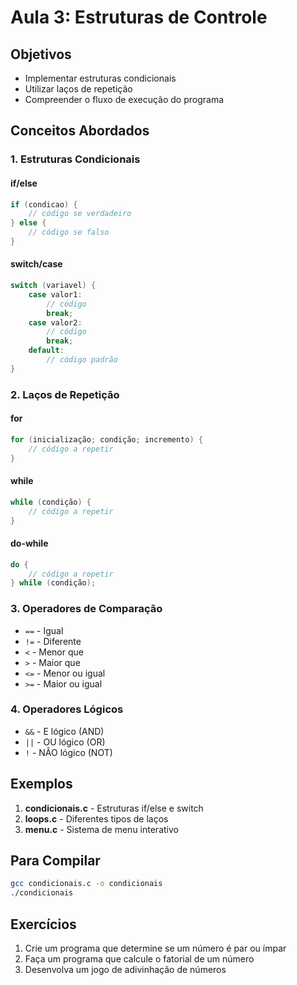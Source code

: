 # Aula 3: Estruturas de Controle

## Objetivos
- Implementar estruturas condicionais
- Utilizar laços de repetição
- Compreender o fluxo de execução do programa

## Conceitos Abordados

### 1. Estruturas Condicionais

#### if/else
```c
if (condicao) {
    // código se verdadeiro
} else {
    // código se falso
}
```

#### switch/case
```c
switch (variavel) {
    case valor1:
        // código
        break;
    case valor2:
        // código
        break;
    default:
        // código padrão
}
```

### 2. Laços de Repetição

#### for
```c
for (inicialização; condição; incremento) {
    // código a repetir
}
```

#### while
```c
while (condição) {
    // código a repetir
}
```

#### do-while
```c
do {
    // código a repetir
} while (condição);
```

### 3. Operadores de Comparação
- `==` - Igual
- `!=` - Diferente
- `<` - Menor que
- `>` - Maior que
- `<=` - Menor ou igual
- `>=` - Maior ou igual

### 4. Operadores Lógicos
- `&&` - E lógico (AND)
- `||` - OU lógico (OR)
- `!` - NÃO lógico (NOT)

## Exemplos

1. **condicionais.c** - Estruturas if/else e switch
2. **loops.c** - Diferentes tipos de laços
3. **menu.c** - Sistema de menu interativo

## Para Compilar
```bash
gcc condicionais.c -o condicionais
./condicionais
```

## Exercícios
1. Crie um programa que determine se um número é par ou ímpar
2. Faça um programa que calcule o fatorial de um número
3. Desenvolva um jogo de adivinhação de números